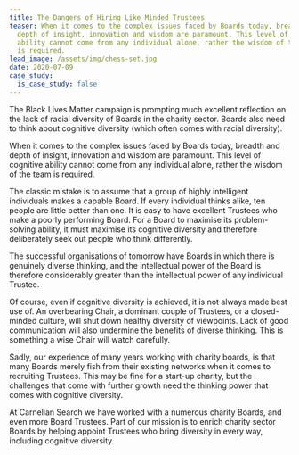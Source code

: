 ```yaml
---
title: The Dangers of Hiring Like Minded Trustees
teaser: When it comes to the complex issues faced by Boards today, breadth and
  depth of insight, innovation and wisdom are paramount. This level of cognitive
  ability cannot come from any individual alone, rather the wisdom of the team
  is required.
lead_image: /assets/img/chess-set.jpg
date: 2020-07-09
case_study:
  is_case_study: false
---
```


The Black Lives Matter campaign is prompting much excellent reflection on the lack of racial diversity of Boards in the charity sector. Boards also need to think about cognitive diversity (which often comes with racial diversity).

When it comes to the complex issues faced by Boards today, breadth and depth of insight, innovation and wisdom are paramount. This level of cognitive ability cannot come from any individual alone, rather the wisdom of the team is required.

The classic mistake is to assume that a group of highly intelligent individuals makes a capable Board. If every individual thinks alike, ten people are little better than one. It is easy to have excellent Trustees who make a poorly performing Board. For a Board to maximise its problem-solving ability, it must maximise its cognitive diversity and therefore deliberately seek out people who think differently.

The successful organisations of tomorrow have Boards in which there is genuinely diverse thinking, and the intellectual power of the Board is therefore considerably greater than the intellectual power of any individual Trustee.

Of course, even if cognitive diversity is achieved, it is not always made best use of. An overbearing Chair, a dominant couple of Trustees, or a closed-minded culture, will shut down healthy diversity of viewpoints. Lack of good communication will also undermine the benefits of diverse thinking. This is something a wise Chair will watch carefully.

Sadly, our experience of many years working with charity boards, is that many Boards merely fish from their existing networks when it comes to recruiting Trustees. This may be fine for a start-up charity, but the challenges that come with further growth need the thinking power that comes with cognitive diversity.

At Carnelian Search we have worked with a numerous charity Boards, and even more Board Trustees. Part of our mission is to enrich charity sector Boards by helping appoint Trustees who bring diversity in every way, including cognitive diversity.
